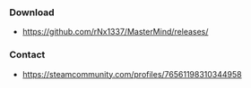 ### Download 
* https://github.com/rNx1337/MasterMind/releases/

### Contact
* https://steamcommunity.com/profiles/76561198310344958
